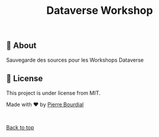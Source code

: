 <div align="center" id="top"> 


  &#xa0;

  <!-- <a href="https://dataverseworkshop.netlify.app">Demo</a> -->
</div>

<h1 align="center">Dataverse Workshop</h1>

<!-- Status -->

<!-- <h4 align="center"> 
	🚧  Dataverse Workshop 🚀 Under construction...  🚧
</h4> 

<hr> -->

<br>

## :dart: About ##

Sauvegarde des sources pour les Workshops Dataverse


## :memo: License ##

This project is under license from MIT.


Made with :heart: by <a href="https://github.com/PeyoBouBou" target="_blank">Pierre Bourdial</a>

&#xa0;

<a href="#top">Back to top</a>
